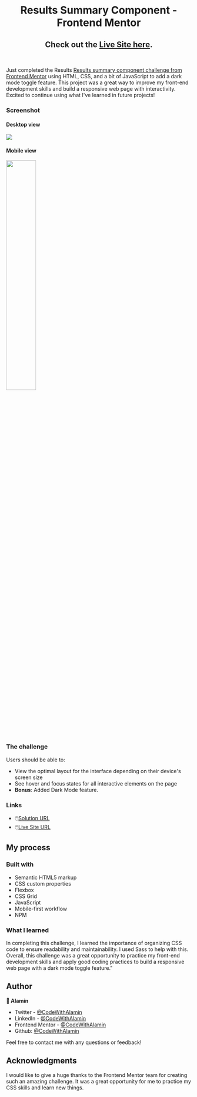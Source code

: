 <h1 align="center">Results Summary Component - Frontend Mentor</h1>
<h2 align="center">
Check out the <a href="https://result-summary-alamin.netlify.app/" target="_blank">Live Site here</a>.
</h2>
</br>

Just completed the Results [Results summary component challenge from Frontend Mentor](https://www.frontendmentor.io/challenges/results-summary-component-CE_K6s0maV) using HTML, CSS, and a bit of JavaScript to add a dark mode toggle feature. This project was a great way to improve my front-end development skills and build a responsive web page with interactivity. Excited to continue using what I've learned in future projects!

### Screenshot

#### Desktop view

<p><img align="center" src="screenshots/Screenshot compared - Frontend Mentor Results summary component.png"/></p>

#### Mobile view

<p><img align="center" width="40%" src="screenshots/Screenshot mobile white - Frontend Mentor Results summary component.png"/></p>

### The challenge

Users should be able to:

- View the optimal layout for the interface depending on their device's screen size
- See hover and focus states for all interactive elements on the page
- **Bonus**: Added Dark Mode feature.

### Links

- 🖱️[Solution URL](https://www.frontendmentor.io/solutions/responsive-results-summary-component-design-with-sass-c8lqEuT6Nh)
- 🖱️[Live Site URL](https://result-summary-alamin.netlify.app/)

## My process

### Built with

- Semantic HTML5 markup
- CSS custom properties
- Flexbox
- CSS Grid
- JavaScript
- Mobile-first workflow
- NPM

### What I learned

In completing this challenge, I learned the importance of organizing CSS code to ensure readability and maintainability. I used Sass to help with this. Overall, this challenge was a great opportunity to practice my front-end development skills and apply good coding practices to build a responsive web page with a dark mode toggle feature."

## Author

<b>👤 Alamin</b>

- Twitter - [@CodeWithAlamin](https://www.twitter.com/CodeWithAlamin)
- LinkedIn - [@CodeWithAlamin](https://www.linkedin.com/in/CodeWithAlamin)
- Frontend Mentor - [@CodeWithAlamin](https://www.frontendmentor.io/profile/CodeWithAlamin)
- Github: [@CodeWithAlamin](https://github.com/CodeWithAlamin)

Feel free to contact me with any questions or feedback!

## Acknowledgments

I would like to give a huge thanks to the Frontend Mentor team for creating such an amazing challenge. It was a great opportunity for me to practice my CSS skills and learn new things.
